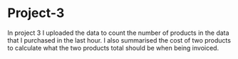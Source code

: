 # Project-3

In project 3 I uploaded the data to count the number of products in the data that I purchased in the last hour. I also summarised the cost of two products to calculate what the two products total should be when being invoiced.
